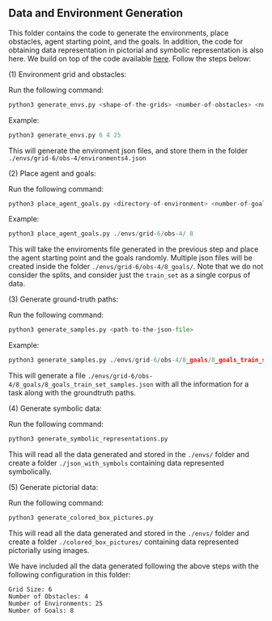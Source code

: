 ## Data and Environment Generation

This folder contains the code to generate the environments, place obstacles, agent starting point, and the goals. In addition, the code for obtaining data representation in pictorial and symbolic representation is also here. We build on top of the code available [here](https://github.com/MohamedAghzal/llms-as-path-planners.git). Follow the steps below:

(1) Environment grid and obstacles:

Run the following command:

```python
python3 generate_envs.py <shape-of-the-grids> <number-of-obstacles> <number-of-environments>
```

Example:

```python
python3 generate_envs.py 6 4 25
```

This will generate the enviroment json files, and store them in the folder `./envs/grid-6/obs-4/environments4.json`

(2) Place agent and goals:

Run the following command:

```python
python3 place_agent_goals.py <directory-of-environment> <number-of-goals>
```

Example:
```python
python3 place_agent_goals.py ./envs/grid-6/obs-4/ 8
```

This will take the enviroments file generated in the previous step and place the agent starting point and the goals randomly. Multiple json files will be created inside the folder `./envs/grid-6/obs-4/8_goals/`. Note that we do not consider the splits, and consider just the `train_set` as a single corpus of data.

(3) Generate ground-truth paths:

Run the following command:

```python
python3 generate_samples.py <path-to-the-json-file>
```

Example:
```python
python3 generate_samples.py ./envs/grid-6/obs-4/8_goals/8_goals_train_set.json
```

This will generate a file `./envs/grid-6/obs-4/8_goals/8_goals_train_set_samples.json` with all the information for a task along with the groundtruth paths.


(4) Generate symbolic data:

Run the following command:

```python
python3 generate_symbolic_representations.py
```

This will read all the data generated and stored in the `./envs/` folder and create a folder `./json_with_symbols` containing data represented symbolically.

(5) Generate pictorial data:

Run the following command:

```python
python3 generate_colored_box_pictures.py
```

This will read all the data generated and stored in the `./envs/` folder and create a folder `./colored_box_pictures/` containing data represented pictorially using images.


We have included all the data generated following the above steps with the following configuration in this folder:

```
Grid Size: 6
Number of Obstacles: 4
Number of Environments: 25
Number of Goals: 8
```
